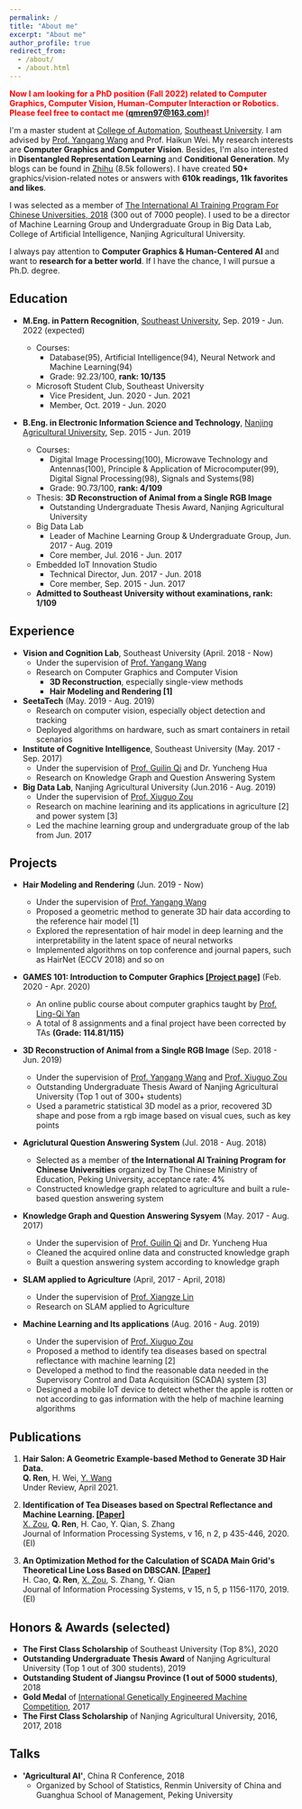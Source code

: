 ```yaml
---
permalink: /
title: "About me"
excerpt: "About me"
author_profile: true
redirect_from: 
  - /about/
  - /about.html
---
```

**<font color='red'> Now I am looking for a PhD position (Fall 2022) related to Computer Graphics, Computer Vision, Human-Computer Interaction or Robotics. Please feel free to contact me (qmren97@163.com)! </font>**

I'm a master student at [College of Automation](https://automation.seu.edu.cn/), [Southeast University](https://www.seu.edu.cn). I am advised by [Prof. Yangang Wang](https://yangangwang.com) and Prof. Haikun Wei. My research interests are **Computer Graphics and Computer Vision**. Besides, I'm also interested in **Disentangled Representation Learning** and **Conditional Generation**. My blogs can be found in [Zhihu](https://www.zhihu.com/people/AlbertRen) (8.5k followers). I have created **50+** graphics/vision-related notes or answers with **610k readings, 11k favorites and likes**.
    
I was selected as a member of [The International AI Training  Program For Chinese Universities, 2018](http://pkunews.pku.edu.cn/xwzh/2018-04/04/content_301782.htm) (300 out of 7000 people). I used to be a director of Machine Learning Group and Undergraduate Group in Big Data Lab, College of Artificial Intelligence, Nanjing Agricultural University.    

I always pay attention to **Computer Graphics & Human-Centered AI** and want to **research for a better world**. If I have the chance, I will pursue a Ph.D. degree.


Education
------
* **M.Eng. in Pattern Recognition**, [Southeast University](https://www.seu.edu.cn), Sep. 2019 - Jun. 2022 (expected) 
  * Courses:
  	* Database(95), Artificial Intelligence(94), Neural Network and Machine Learning(94)
    * Grade: 92.23/100, **rank: 10/135**
  * Microsoft Student Club, Southeast University
    * Vice President, Jun. 2020 - Jun. 2021 
    * Member, Oct. 2019 - Jun. 2020

* **B.Eng. in Electronic Information Science and Technology**, [Nanjing Agricultural University](http://www.njau.edu.cn), Sep. 2015 - Jun. 2019
  * Courses:
  	*  Digital Image Processing(100), Microwave Technology and Antennas(100), Principle & Application of Microcomputer(99), Digital Signal Processing(98), Signals and Systems(98)
    * Grade: 90.73/100, **rank: 4/109**
  * Thesis: **3D Reconstruction of Animal from a Single RGB Image**   
    * Outstanding Undergraduate Thesis Award, Nanjing Agricultural University
  * Big Data Lab
    * Leader of Machine Learning Group & Undergraduate Group, Jun. 2017 - Aug. 2019
    * Core member, Jul. 2016 - Jun. 2017
  * Embedded IoT Innovation Studio
    * Technical Director, Jun. 2017 - Jun. 2018
    * Core member, Sep. 2015 - Jun. 2017
  * **Admitted to Southeast University without examinations, rank: 1/109**


Experience
------
* **Vision and Cognition Lab**, Southeast University (April. 2018 - Now)
  * Under the supervision of [Prof. Yangang Wang](https://yangangwang.com)
  * Research on Computer Graphics and Computer Vision
    * **3D Reconstruction**, especially single-view methods
    * **Hair Modeling and Rendering [1]**
* **SeetaTech** (May. 2019 - Aug. 2019)
  * Research on computer vision, especially object detection and tracking
  * Deployed algorithms on hardware, such as smart containers in retail scenarios
* **Institute of Cognitive Intelligence**, Southeast University (May. 2017 - Sep. 2017)
  * Under the supervision of [Prof. Guilin Qi](https://cse.seu.edu.cn/2019/0103/c23024a257135/page.htm) and Dr. Yuncheng Hua
  * Research on Knowledge Graph and Question Answering System
* **Big Data Lab**, Nanjing Agricultural University (Jun.2016 - Aug. 2019)
  * Under the supervision of [Prof. Xiuguo Zou](http://ai.njau.edu.cn/info/1059/1172.htm)
  * Research on machine learining and its applications in agriculture [2] and power system [3]
  * Led the machine learning group and undergraduate group of the lab from Jun. 2017

Projects
------
* **Hair Modeling and Rendering** (Jun. 2019 - Now)
  * Under the supervision of [Prof. Yangang Wang](https://yangangwang.com)
  * Proposed a geometric method to generate 3D hair data according to the reference hair model [1]
  * Explored the representation of hair model in deep learning and the interpretability in the latent space of neural networks
  * Implemented algorithms on top conference and journal papers, such as HairNet (ECCV 2018) and so on

* **GAMES 101: Introduction to Computer Graphics [[Project page]](https://github.com/qiaomuren97/GAMES101)** (Feb. 2020 - Apr. 2020)
  * An online public course about computer graphics taught by [Prof. Ling-Qi Yan](http://sites.cs.ucsb.edu/~lingqi/)
  * A total of 8 assignments and a final project have been corrected by TAs **(Grade: 114.81/115)**

* **3D Reconstruction of Animal from a Single RGB Image** (Sep. 2018 - Jun. 2019)
  * Under the supervision of [Prof. Yangang Wang](https://yangangwang.com) and [Prof. Xiuguo Zou](http://ai.njau.edu.cn/info/1059/1172.htm)
  * Outstanding Undergraduate Thesis Award of Nanjing Agricultural University (Top 1 out of 300+ students)
  * Used a parametric statistical 3D model as a prior, recovered 3D shape and pose from a rgb image based on visual cues, such as key points

* **Agriclutural Question Answering System** (Jul. 2018 - Aug. 2018)
  * Selected as a member of **the International AI Training Program for Chinese Universities** organized by The Chinese Ministry of Education, Peking University, acceptance rate: 4%
  * Constructed knowledge graph related to agriculture and built a rule-based question answering system

* **Knowledge Graph and Question Answering Sysyem** (May. 2017 - Aug. 2017)
  * Under the supervision of [Prof. Guilin Qi](https://cse.seu.edu.cn/2019/0103/c23024a257135/page.htm) and Dr. Yuncheng Hua
  * Cleaned the acquired online data and constructed knowledge graph
  * Built a question answering system according to knowledge graph

* **SLAM applied to Agriculture** (April, 2017 - April, 2018)
  * Under the supervision of [Prof. Xiangze Lin](http://ai.njau.edu.cn/info/1055/1158.htm#)
  * Research on SLAM applied to Agriculture

* **Machine Learning and Its applications** (Aug. 2016 - Aug. 2019)
  * Under the supervision of [Prof. Xiuguo Zou](http://ai.njau.edu.cn/info/1059/1172.htm)
  * Proposed a method to identify tea diseases based on spectral reflectance with machine learning [2]
  * Developed a method to find the reasonable data needed in the Supervisory Control and Data Acquisition (SCADA) system [3]
  * Designed a mobile IoT device to detect whether the apple is rotten or not according to gas information with the help of machine learning algorithms

Publications
------
1.  **Hair Salon: A Geometric Example-based Method to Generate 3D Hair Data.**  
   **Q. Ren**, H. Wei, [Y. Wang](https://yangangwang.com)   
   Under Review, April 2021.

2. **Identification of Tea Diseases based on Spectral Reflectance and Machine Learning. [[Paper]](https://www.koreascience.or.kr/article/JAKO202013965594423.pdf)**   
  [X. Zou](http://ai.njau.edu.cn/info/1059/1172.htm), **Q. Ren**, H. Cao, Y. Qian, S. Zhang  
  Journal of Information Processing Systems, v 16, n 2, p 435-446, 2020.(EI)     

3. **An Optimization Method for the Calculation of SCADA Main Grid's Theoretical Line Loss Based on DBSCAN. [[Paper]](https://www.koreascience.or.kr/article/JAKO201932569395125.pdf)**   
  H. Cao, **Q. Ren**, [X. Zou](http://ai.njau.edu.cn/info/1059/1172.htm), S. Zhang, Y. Qian   
  Journal of Information Processing Systems, v 15, n 5, p 1156-1170, 2019.(EI)      


Honors & Awards (selected)
------
* **The First Class Scholarship** of Southeast University (Top 8%), 2020 
* **Outstanding Undergraduate Thesis Award** of Nanjing Agricultural University (Top 1 out of 300 students), 2019
* **Outstanding Student of Jiangsu Province (1 out of 5000 students)**, 2018
* **Gold Medal** of [International Genetically Engineered Machine Competition](https://igem.org/Main_Page), 2017
* **The First Class Scholarship** of Nanjing Agricultural University, 2016, 2017, 2018


Talks
------
* **'Agricultural AI'**, China R Conference, 2018
  * Organized by School of Statistics, Renmin University of China and Guanghua School of Management, Peking University